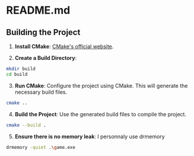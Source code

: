 # README.md

## Building the Project

1. **Install CMake**: [CMake's official website](https://cmake.org/download/).

2. **Create a Build Directory**:
```bash
mkdir build
cd build
```

3. **Run CMake**: Configure the project using CMake. This will generate the necessary build files.
```bash
cmake ..
```

4. **Build the Project**: Use the generated build files to compile the project.
```bash
cmake --build .
```

5. **Ensure there is no memory leak**: I personnaly use drmemory
```bash
drmemory -quiet .\game.exe
```
